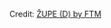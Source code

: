 <div id="observablehq-14594071"></div>
<p>Credit: <a href="https://observablehq.com/d/fcc44adcdb25b804">ŽUPE (D) by FTM</a></p>

<link rel="stylesheet" href="https://cdn.jsdelivr.net/npm/@observablehq/inspector@5/dist/inspector.css">
<script type="module">
import {Runtime, Inspector} from "https://cdn.jsdelivr.net/npm/@observablehq/runtime@5/dist/runtime.js";
import define from "https://api.observablehq.com/d/fcc44adcdb25b804.js?v=4";
new Runtime().module(define, Inspector.into("#observablehq-14594071"));
</script>
